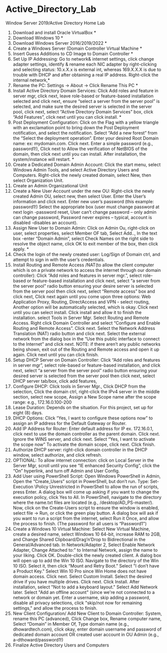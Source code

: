 # Active_Directory_Lab
 Window Server 2019/Active Directory Home Lab

1.	Download and install Oracle VirtualBox *
3.	Download Windows 10 *
4.	Download Windows Server 2016/2019/2022 *
5.	Create a Windows Server (Domain Controller Virtual Machine *
6.	Insert Guess Additions to CD Image to Domain Controller *
7.	Set Up IP Addressing: Go to network& internet settings, click change adapter settings, identify & rename each NIC adapter by right-clicking and selecting status: 10.x.X.x is external int, whereas 169.X.X.X is due to trouble with DHCP and after obtaining a real IP address. Right-click the internal network,*
8.	Rename the PC: Settings -> About -> Click Rename This PC *
9.	Install Active Directory Domain Services: Click Add roles and feature in server mgr, click next, leave role-based or feature-based installation selected and click next, ensure “select a server from the server pool” is selected, and make sure the desired server is selected in the server pool, click next, select “Active Directory Domain Services” box, click “Add Features”, click next until you can click install.  *
10.	Post Deployment Configuration: Click on the Flag with a yellow triangle with an exclamation point to bring down the Post Deployment notification, and select the notification. Select “Add a new forest” from the “Select the deployment operation”. Enter your desired Root Domain name: ex: mydomain.com. Click next. Enter a simple password (e.g., password1!), Click next to Allow the verification of NetBIOS of the domain, then click next until you can install. After installation, the system/instance will restart. * 
11.	Create a Dedicated Domain Admin Account: Click the start menu, select Windows Admin Tools, and select Active Directory Users and Computers. Right-click the newly created domain, select New, then select Organization Unit.
12.	Create an Admin Organizational Unit
13.	Create a New User Account under the new OU: Right-click the newly created Admin OU, select new, then select User. Enter the User’s information and click next. Enter new user’s password (this example: password1!) Select the appropriate box (user must change password at next login -password reset, User can’t change password – only admin can change password, Password never expires – typical, account is disabled -disables an account). 
14.	Assign New User to Domain Admin: Click on Admin Ou, right-click on user, select properties, select Member OF tab, Select Add.., In the text box -enter “Domain Admin”, select Check Names on the right side to resolve the object name, click OK to exit member of the box, then click apply. *
15.	Check the login of the newly created user: Log/Sign of Domain ctrl, and attempt to sign in with the user’s credentials.
16.	Install Routing and Remote Access /NAT(to allow the client computer which is on a private network to access the internet through our domain controller): Click “Add roles and features in server mgr.”, select role-based or feature-based installation and click next, select “a server from the server pool” radio button ensuring your desire server is selected from the server pool then click next, select “Remote access” box and click next, Click next again until you come upon three options: Web Application Proxy, Routing, DirectAccess and VPN - select routing, Another option will be automatically selected, which is okay. Click next until you can select install. Click install and allow it to finish the installation. select Tools in Server Mgr. Select Routing and Remote Access. Right click Domain Controller and select “Configure and Enable Routing and Remote Access”. Click next. Select the Network Address Translation (NAT) radio button and click next. Select the external network from the dialog box in the “Use this public interface to connect to the Internet” and click next. NOTE: if there aren’t any public networks being shown, exit out of the Routing and Remote access and open it up again. Click next until you can click finish.
17.	Setup DHCP Server on Domain Controller: Click “Add roles and features in server mgr”, select role-based or feature-based installation, and click next, select “a server from the server pool” radio button ensuring your desired server is selected from the server pool then click next, select DHCP server tab/box, click add features, 
18.	Configure DHCP: Click tools in Server Mgr., Click DHCP from the selection, Click the domain ctrl, right-click the IPv4 server in the middle section, select new scope, Assign a New Scope name after the scope range: e.g., 172.16.0.100-200
19.	Lease Duration: Depends on the situation. For this project, set up for eight (8) days.
20.	DHCP Options: Click “Yes, I want to configure these options now” to assign an IP address for the Default Gateway or Router.
21.	Add IP Address for Router: Enter default address for IP ex. 172.16.0.1, click next to use the domain controller as the parent domain. Click next. Ignore the WINS server, and click next. Select “Yes, I want to activate the scope now” To activate the domain scope, click next. Click finish. 
22.	Authorize DHCP server: right-click domain controller in the DHCP window, select authorize, and click refresh.
23.	OPTIONAL: To allow internet connection: click on Local Server in the Server Mgr, scroll until you see “IE enhanced Security Config”, click the “On” hyperlink, and turn off Admin and User Config.
24.	Add User using PowerShell Script: Open Windows PowerShell in Admin, Open the “Create_Users” script in PowerShell, but don’t run. Type: Set-Execution \Policy Unrestricted in PowerShell to allow the run of scripts, press Enter. A dialog box will come up asking if you want to change the execution policy, click Yes to All. In PowerShell, navigate to the directory where the name.txt files are located (e.g., /desktop/AD_PS-master/). Now, click on the Create-Users script to ensure the window is enabled, select file -> Run, or click the green play button. A dialog box will ask if you want to run a script from the internet, select Run it Once, and allow the process to finish. (The password for all users is “Password1")
25.	Create a Windows 10 Virtual Machine: Select New Virtual Machine, create a desired name, select Windows 10 64-bit, increase RAM to 2GB, and Change Shared Clipboard/Drag’n’Drop to Bidirectional in the General/Advanced tab. In Network/Adapter 2, Select Enable Network Adapter, Change Attached to:” to Internal Network, assign the name to your liking. Click OK. Double-click the newly created client. A dialog box will open up to add the Win 10 ISO. Navigate to the directory of the Win 10 ISO. Select it, then click “Mount and Retry Boot.” Select "I don’t have a Product Key." Select Win 10 Pro since Win Home does not have domain access. Click next. Select Custom Install. Select the desired drive if you have multiple drives. Click next. Click Install. After installation, select "Not to add a keyboard layout." Select Add Network later. Select "Add an offline account" (since we're not connected to a network or domain yet. Enter a username, skip adding a password, disable all privacy selections, click "skip/not now for remaining settings," and allow the process to finish. 
26.	New Client Configuration/ Add New Client to Domain Controller: System, rename this PC (advanced), Click Change box, Rename computer name, Select “Domain” in Member Of, Type domain name (e.g., dhowardtech.com), click okay, enter domain username and password of dedicated domain account OR created user account in OU Admin (e.g., a-dthoward/password1!)
27.	Finalize Active Directory Users and Computers
